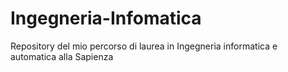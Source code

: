 # Ingegneria-Infomatica
Repository del mio percorso di laurea in Ingegneria informatica e automatica alla Sapienza
